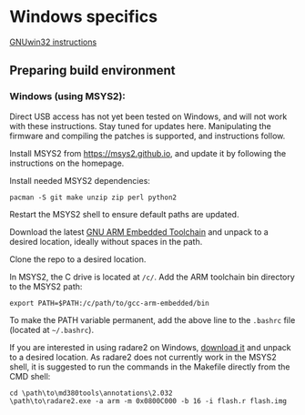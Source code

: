 # Windows specifics #

[GNUwin32 instructions](gnuwin32.md)


## Preparing build environment ##

### Windows (using MSYS2):

Direct USB access has not yet been tested on Windows, and will not work with these instructions. Stay tuned for updates here.
Manipulating the firmware and compiling the patches is supported, and instructions follow.

Install MSYS2 from https://msys2.github.io, and update it by following the instructions on the homepage.

Install needed MSYS2 dependencies:

    pacman -S git make unzip zip perl python2

Restart the MSYS2 shell to ensure default paths are updated.

Download the latest [GNU ARM Embedded Toolchain](https://launchpad.net/gcc-arm-embedded) and unpack to a desired location, ideally without spaces in the path.

Clone the repo to a desired location.

In MSYS2, the C drive is located at `/c/`. Add the ARM toolchain bin directory to the MSYS2 path:

    export PATH=$PATH:/c/path/to/gcc-arm-embedded/bin

To make the PATH variable permanent, add the above line to the `.bashrc`
file (located at `~/.bashrc`).

If you are interested in using radare2 on Windows, [download it](http://www.radare.org/) and unpack to a desired location. As radare2 does not currently work in the MSYS2 shell, it is suggested to run the commands in the Makefile directly from the CMD shell:

    cd \path\to\md380tools\annotations\2.032
	\path\to\radare2.exe -a arm -m 0x0800C000 -b 16 -i flash.r flash.img
